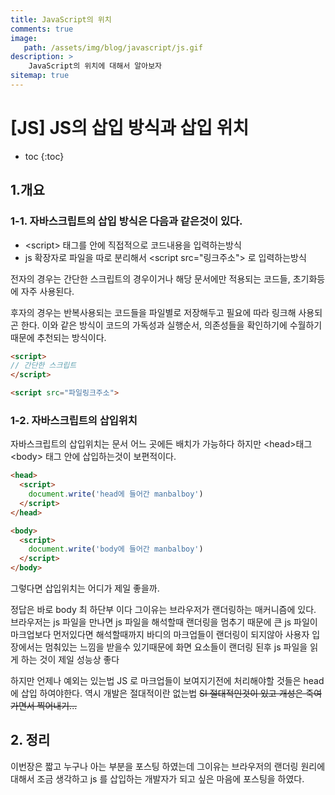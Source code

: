 ```yaml
---
title: JavaScript의 위치
comments: true
image: 
   path: /assets/img/blog/javascript/js.gif
description: >
    JavaScript의 위치에 대해서 알아보자
sitemap: true
---
```


# [JS] JS의 삽입 방식과 삽입 위치

* toc
{:toc}


## 1.개요
### 1-1. 자바스크립트의 삽입 방식은 다음과 같은것이 있다.
- \<script\> 태그를 안에 직접적으로 코드내용을 입력하는방식
- js 확장자로 파일을 따로 분리해서 \<script src="링크주소"\> 로 입력하는방식 

전자의 경우는 간단한 스크립트의 경우이거나 해당 문서에만 적용되는 코드들, 초기화등에 자주 사용된다.

후자의 경우는 반복사용되는 코드들을 파일별로 저장해두고 필요에 따라 링크해 사용되곤 한다. 이와 같은 방식이 코드의 가독성과 실행순서, 의존성들을 확인하기에 수월하기 때문에 추천되는 방식이다.

```html
<script>
// 간단한 스크립트 
</script>

<script src="파일링크주소">
```



### 1-2. 자바스크립트의 삽입위치
자바스크립트의 삽입위치는 문서 어느 곳에든 배치가 가능하다 하지만 \<head\>태그 \<body\> 태그 안에 삽입하는것이 보편적이다. 

```html
<head>
  <script>
    document.write('head에 들어간 manbalboy')
  </script>
</head>

<body>
  <script>
    document.write('body에 들어간 manbalboy')
  </script>
</body>
```

그렇다면 삽입위치는 어디가 제일 좋을까.

정답은 바로 body 최 하단부 이다 그이유는 브라우저가 랜더링하는 매커니즘에 있다. 브라우저는 js 파일을 만나면 js 파일을 해석할때 랜더링을 멈추기 때문에 큰 js 파일이 마크업보다 먼저있다면 해석할때까지 바디의 마크업들이 랜더링이 되지않아 사용자 입장에서는 멈춰있는 느낌을 받을수 있기때문에 화면 요소들이 랜더링 된후 js 파일을 읽게 하는 것이 제일 성능상 좋다 

하지만 언제나 예외는 있는법 JS 로 마크업들이 보여지기전에 처리해야할 것들은 head 에 삽입 하여야한다. 역시 개발은 절대적이란 없는법 ~~SI 절대적인것이 있고 개성은 죽여가면서 찍어내기...~~ 


## 2. 정리 
이번장은 짧고 누구나 아는 부분을 포스팅 하였는데 그이유는 브라우저의 랜더링 원리에 대해서 조금 생각하고 js 를 삽입하는 개발자가 되고 싶은 마음에 포스팅을 하였다.